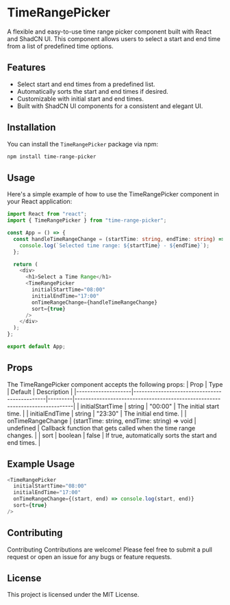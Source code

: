 # TimeRangePicker

A flexible and easy-to-use time range picker component built with React and ShadCN UI. This component allows users to select a start and end time from a list of predefined time options.

## Features

- Select start and end times from a predefined list.
- Automatically sorts the start and end times if desired.
- Customizable with initial start and end times.
- Built with ShadCN UI components for a consistent and elegant UI.

## Installation

You can install the `TimeRangePicker` package via npm:

```bash
npm install time-range-picker
```

## Usage

Here's a simple example of how to use the TimeRangePicker component in your React application:

```ts
import React from "react";
import { TimeRangePicker } from "time-range-picker";

const App = () => {
  const handleTimeRangeChange = (startTime: string, endTime: string) => {
    console.log(`Selected time range: ${startTime} - ${endTime}`);
  };

  return (
    <div>
      <h1>Select a Time Range</h1>
      <TimeRangePicker
        initialStartTime="08:00"
        initialEndTime="17:00"
        onTimeRangeChange={handleTimeRangeChange}
        sort={true}
      />
    </div>
  );
};

export default App;
```

## Props

The TimeRangePicker component accepts the following props:
| Prop | Type | Default | Description |
|--------------------|----------------------------------------------|---------|-----------------------------------------------------------------------------|
| initialStartTime | string | "00:00" | The initial start time. |
| initialEndTime | string | "23:30" | The initial end time. |
| onTimeRangeChange | (startTime: string, endTime: string) => void | undefined | Callback function that gets called when the time range changes. |
| sort | boolean | false | If true, automatically sorts the start and end times. |

## Example Usage

```ts
<TimeRangePicker
  initialStartTime="08:00"
  initialEndTime="17:00"
  onTimeRangeChange={(start, end) => console.log(start, end)}
  sort={true}
/>
```

## Contributing

Contributing
Contributions are welcome! Please feel free to submit a pull request or open an issue for any bugs or feature requests.

## License

This project is licensed under the MIT License.
